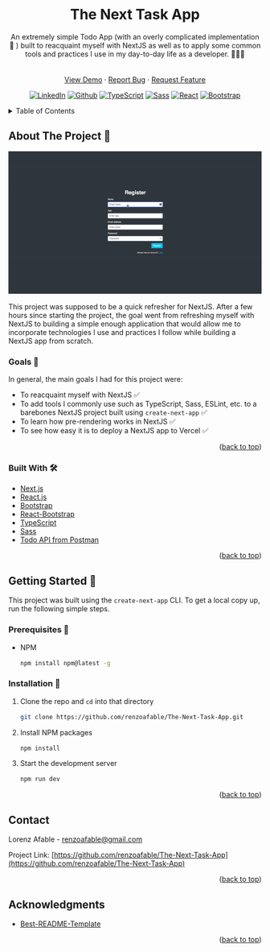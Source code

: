 <div id="top"></div>

<br />
<div align="center">
  <h1 align="center">The Next Task App</h1>

  <p align="center">
    An extremely simple Todo App (with an overly complicated implementation 🤣 ) built to reacquaint myself with NextJS as well as to apply some common tools and practices I use in my day-to-day life as a developer. 👨🏻‍💻
    <br />
    <br />
    <br />
    <a href="https://next-task-app.vercel.app/login">View Demo</a>
    ·
    <a href="https://github.com/renzoafable/The-Next-Task-App/issues">Report Bug</a>
    ·
    <a href="https://github.com/renzoafable/The-Next-Task-App/issues">Request Feature</a>
  </p>

  [![LinkedIn][linkedin-shield]][linkedin-url]
  [![Github][github-shield]][github-url]
  [![TypeScript][ts-shield]][ts-url]
  [![Sass][sass-shield]][sass-url]
  [![React][react-shield]][react-url]
  [![Bootstrap][bootstrap-shield]][bootstrap-url]

</div>

<details>
  <summary>Table of Contents</summary>
  <ol>
    <li>
      <a href="#about-the-project">About The Project</a>
      <ul>
        <li><a href="#built-with">Built With</a></li>
      </ul>
    </li>
    <li>
      <a href="#getting-started">Getting Started</a>
      <ul>
        <li><a href="#prerequisites">Prerequisites</a></li>
        <li><a href="#installation">Installation</a></li>
      </ul>
    </li>
    <li><a href="#contact">Contact</a></li>
    <li><a href="#acknowledgments">Acknowledgments</a></li>
  </ol>
</details>

## About The Project 🙋

<div align="center">

  [![The Next App Screen Shot][product-screenshot]](https://next-task-app.vercel.app)

</div>

This project was supposed to be a quick refresher for NextJS. After a few hours since starting the project, the goal went from refreshing myself with NextJS to building a simple enough application that would allow me to incorporate technologies I use and practices I follow while building a NextJS app from scratch.

### Goals 🎯
In general, the main goals I had for this project were:

* To reacquaint myself with NextJS ✅
* To add tools I commonly use such as TypeScript, Sass, ESLint, etc. to a barebones NextJS project built using `create-next-app` ✅
* To learn how pre-rendering works in NextJS ✅
* To see how easy it is to deploy a NextJS app to Vercel ✅

<p align="right">(<a href="#top">back to top</a>)</p>

### Built With 🛠

* [Next.js](https://nextjs.org/)
* [React.js](https://reactjs.org/)
* [Bootstrap](https://getbootstrap.com)
* [React-Bootstrap](https://react-bootstrap.github.io)
* [TypeScript](https://www.typescriptlang.org)
* [Sass](https://sass-lang.com)
* [Todo API from Postman](https://documenter.getpostman.com/view/8858534/SW7dX7JG#b341a08c-bd3a-49d3-8876-f6f02245e830)

<p align="right">(<a href="#top">back to top</a>)</p>

## Getting Started 🚦

This project was built using the `create-next-app` CLI. To get a local copy up, run the following simple steps.

### Prerequisites 👣

* NPM
  ```sh
  npm install npm@latest -g
  ```

### Installation 📀

1. Clone the repo and `cd` into that directory
    ```sh
    git clone https://github.com/renzoafable/The-Next-Task-App.git
    ```

2. Install NPM packages
    ```sh
    npm install
    ```

3. Start the development server
    ```sh
    npm run dev
    ```

<p align="right">(<a href="#top">back to top</a>)</p>

## Contact

Lorenz Afable - renzoafable@gmail.com

Project Link: [https://github.com/renzoafable/The-Next-Task-App](https://github.com/renzoafable/The-Next-Task-App)

<p align="right">(<a href="#top">back to top</a>)</p>

## Acknowledgments

* [Best-README-Template](https://github.com/othneildrew/Best-README-Template)

<p align="right">(<a href="#top">back to top</a>)</p>

[linkedin-shield]: https://img.shields.io/badge/-LinkedIn-black.svg?style=for-the-badge&logo=linkedin&colorB=555
[linkedin-url]: https://linkedin.com/in/renzoafable
[github-shield]: https://img.shields.io/badge/GitHub-100000?style=for-the-badge&logo=github&logoColor=white
[github-url]: https://github.com/renzoafable
[ts-shield]: https://img.shields.io/badge/TypeScript-007ACC?style=for-the-badge&logo=typescript&logoColor=white
[ts-url]: https://www.typescriptlang.org
[sass-shield]: https://img.shields.io/badge/Sass-CC6699?style=for-the-badge&logo=sass&logoColor=white
[sass-url]: https://sass-lang.com
[react-shield]: https://img.shields.io/badge/React-20232A?style=for-the-badge&logo=react&logoColor=61DAFB
[react-url]: https://reactjs.org/
[bootstrap-shield]: https://img.shields.io/badge/Bootstrap-563D7C?style=for-the-badge&logo=bootstrap&logoColor=white
[bootstrap-url]: https://getbootstrap.com
[product-screenshot]: .docs/app_demo.gif
